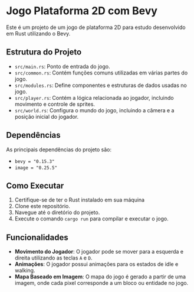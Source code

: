 # Jogo Plataforma 2D com Bevy

Este é um projeto de um jogo de plataforma 2D para estudo desenvolvido em Rust utilizando o Bevy.

## Estrutura do Projeto

- `src/main.rs`: Ponto de entrada do jogo.
- `src/common.rs`: Contém funções comuns utilizadas em várias partes do jogo.
- `src/modules.rs`: Define componentes e estruturas de dados usadas no jogo.
- `src/player.rs`: Contém a lógica relacionada ao jogador, incluindo movimento e controle de sprites.
- `src/world.rs`: Configura o mundo do jogo, incluindo a câmera e a posição inicial do jogador.

## Dependências

As principais dependências do projeto são:

- `bevy = "0.15.3"`
- `image = "0.25.5"`

## Como Executar

1. Certifique-se de ter o Rust instalado em sua máquina
2. Clone este repositório.
3. Navegue até o diretório do projeto.
4. Execute o comando `cargo run` para compilar e executar o jogo.

## Funcionalidades

- **Movimento do Jogador**: O jogador pode se mover para a esquerda e direita utilizando as teclas `A` e `D`.
- **Animações**: O jogador possui animações para os estados de idle e walking.
- **Mapa Baseado em Imagem**: O mapa do jogo é gerado a partir de uma imagem, onde cada pixel corresponde a um bloco ou entidade no jogo.